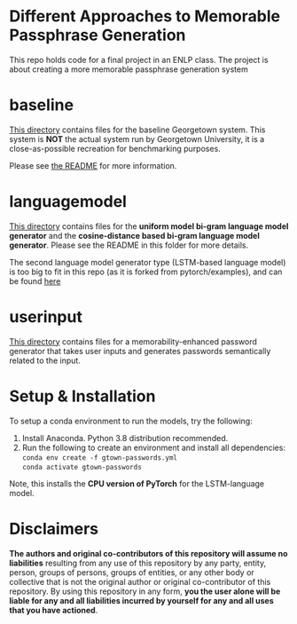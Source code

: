 # Different Approaches to Memorable Passphrase Generation
This repo holds code for a final project in an ENLP class. The project is about creating a more memorable passphrase generation system

# baseline

[This directory](https://github.com/ryanamannion/gtown-passwords/tree/main/baseline) contains files for the baseline Georgetown system.
This system is **NOT** the actual system run by Georgetown University, it is a close-as-possible recreation for benchmarking purposes.

Please see [the README](https://github.com/ryanamannion/gtown-passwords/blob/main/baseline/README.md) for more information. 

# languagemodel

[This directory](https://github.com/ryanamannion/gtown-passwords/tree/main/languagemodel) contains files for the **uniform model bi-gram language model generator** and the **cosine-distance based bi-gram language model generator**. Please see the README in this folder for more details.

The second language model generator type (LSTM-based language model) is too big to fit in this repo (as it is forked from pytorch/examples), and can be found [here](https://github.com/nitinvwaran/examples/tree/master/word_language_model)

# userinput

[This directory](https://github.com/ryanamannion/gtown-passwords/tree/main/userinput) contains files for a memorability-enhanced password generator that takes user inputs and generates passwords semantically related to the input.

# Setup & Installation

To setup a conda environment to run the models, try the following: <br />
1. Install Anaconda. Python 3.8 distribution recommended. <br />
2. Run the following to create an environment and install all dependencies: <br />
   `conda env create -f gtown-passwords.yml` <br />
   `conda activate gtown-passwords` <br />
   
  Note, this installs the **CPU version of PyTorch** for the LSTM-language model.

# Disclaimers

**The authors and original co-contributors of this repository will assume no liabilities** resulting from any use of this repository by any party, entity, person, groups of persons, groups of entities, or any other body or collective that is not the original author or original co-contributor of this repository. By using this repository in any form, **you the user alone will be liable for any and all liabilities incurred by yourself for any and all uses that you have actioned**. 
